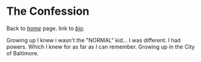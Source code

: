 # The Confession

Back to *[home](https://biggmawk.github.io/ "Home")* page. link to *[bio](https://biggmawk.github.io/bio "bio")*.

Growing up I knew i wasn't the "NORMAL" kid... I was different.
I had powers. Which I knew for as far as I can remember. Growing up in the City of Baltimore.
